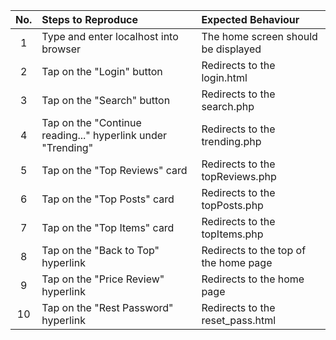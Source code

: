 | No.  | Steps to Reproduce  | Expected Behaviour |
| :------------: |:---------------| :-----|
| 1 | Type and enter localhost into browser                        | The home screen should be displayed   |
| 2 | Tap on the "Login" button                              	   | Redirects to the login.html    |
| 3 | Tap on the "Search" button                                   | Redirects to the search.php     |
| 4 | Tap on the "Continue reading..." hyperlink under "Trending"  | Redirects to the trending.php     |
| 5 | Tap on the "Top Reviews" card                                | Redirects to the topReviews.php     |
| 6 | Tap on the "Top Posts" card                                  | Redirects to the topPosts.php     |
| 7 | Tap on the "Top Items" card                                  | Redirects to the topItems.php     |
| 8 | Tap on the "Back to Top" hyperlink                           | Redirects to the top of the home page   |
| 9 | Tap on the "Price Review" hyperlink                          | Redirects to the home page     |
| 10| Tap on the "Rest Password" hyperlink                         | Redirects to the reset_pass.html  |
